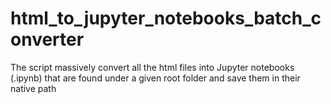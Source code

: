 # html_to_jupyter_notebooks_batch_converter
The script massively convert all the html files into Jupyter notebooks (.ipynb) that are found under a given root folder and save them in their native path
